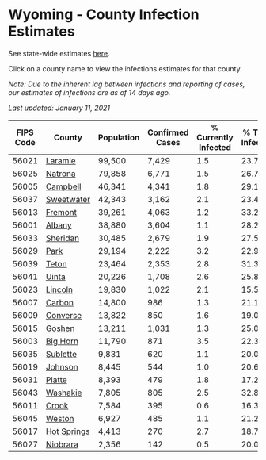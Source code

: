 # Wyoming - County Infection Estimates

See state-wide estimates [here](/infections/us-wy).

Click on a county name to view the infections estimates for that county.

*Note: Due to the inherent lag between infections and reporting of cases, our estimates of infections are as of 14 days ago.*

*Last updated: January 11, 2021*

|   FIPS Code |                     County |   Population |   Confirmed Cases |   % Currently Infected |   % Total Infected |
|-------------|----------------------------|--------------|-------------------|------------------------|--------------------|
|       56021 |         [Laramie](laramie) |       99,500 |             7,429 |                    1.5 |               23.7 |
|       56025 |         [Natrona](natrona) |       79,858 |             6,771 |                    1.5 |               26.7 |
|       56005 |       [Campbell](campbell) |       46,341 |             4,341 |                    1.8 |               29.1 |
|       56037 |   [Sweetwater](sweetwater) |       42,343 |             3,162 |                    2.1 |               23.4 |
|       56013 |         [Fremont](fremont) |       39,261 |             4,063 |                    1.2 |               33.2 |
|       56001 |           [Albany](albany) |       38,880 |             3,604 |                    1.1 |               28.2 |
|       56033 |       [Sheridan](sheridan) |       30,485 |             2,679 |                    1.9 |               27.5 |
|       56029 |               [Park](park) |       29,194 |             2,222 |                    3.2 |               22.9 |
|       56039 |             [Teton](teton) |       23,464 |             2,353 |                    2.8 |               31.3 |
|       56041 |             [Uinta](uinta) |       20,226 |             1,708 |                    2.6 |               25.8 |
|       56023 |         [Lincoln](lincoln) |       19,830 |             1,022 |                    2.1 |               15.5 |
|       56007 |           [Carbon](carbon) |       14,800 |               986 |                    1.3 |               21.1 |
|       56009 |       [Converse](converse) |       13,822 |               850 |                    1.6 |               19.0 |
|       56015 |           [Goshen](goshen) |       13,211 |             1,031 |                    1.3 |               25.0 |
|       56003 |       [Big Horn](big-horn) |       11,790 |               871 |                    3.5 |               22.3 |
|       56035 |       [Sublette](sublette) |        9,831 |               620 |                    1.1 |               20.0 |
|       56019 |         [Johnson](johnson) |        8,445 |               544 |                    1.0 |               20.6 |
|       56031 |           [Platte](platte) |        8,393 |               479 |                    1.8 |               17.2 |
|       56043 |       [Washakie](washakie) |        7,805 |               805 |                    2.5 |               32.8 |
|       56011 |             [Crook](crook) |        7,584 |               395 |                    0.6 |               16.3 |
|       56045 |           [Weston](weston) |        6,927 |               485 |                    1.1 |               21.2 |
|       56017 | [Hot Springs](hot-springs) |        4,413 |               270 |                    2.7 |               18.7 |
|       56027 |       [Niobrara](niobrara) |        2,356 |               142 |                    0.5 |               20.0 |